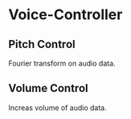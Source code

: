 # Voice-Controller

## Pitch Control

Fourier transform on audio data.


## Volume Control

Increas volume of audio data.
